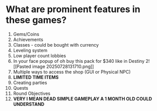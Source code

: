 # What are prominent features in these games?
1. Gems/Coins
2. Achievements 
3. Classes - could be bought with currency
4. Leveling system
5. Low player count lobbies
6. In your face popup of oh buy this pack for $340 like in Destiny 2![[Pasted image 20250728131710.png]]
7. Multiple ways to access the shop (GUI or Physical NPC)
8. **LIMITED TIME ITEMS**
9. Creating parties
10. Quests
11. Round Objectives
12. **VERY I MEAN DEAD SIMPLE GAMEPLAY A 1 MONTH OLD COULD UNDERSTAND**